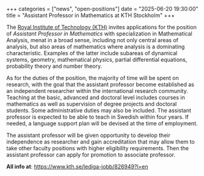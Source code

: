 +++
categories = ["news", "open-positions"]
date = "2025-06-20 19:30:00"
title = "Assistant Professor in Mathematics at KTH Stockholm"
+++

The [Royal Institute of Technology (KTH)](https://www.kth.se/) invites applications for
the position of *Assistant Professor in Mathematics* with specialization in Mathematical 
Analysis, menat in a broad sense, including not only central areas of analysis, but also 
areas of mathematics where analysis is a dominating characteristic. Examples of the latter 
include subareas of dynamical systems, geometry, mathematical physics, partial differential 
equations, probability theory and number theory.

As for the duties of the position, the majority of time will be spent on research, with 
the goal that the assistant professor become established as an independent researcher 
within the international research community. Teaching at the basic, advanced and doctoral 
level includes courses in mathematics as well as supervision of degree projects and doctoral 
students. Some administrative duties may also be included. The assistant professor is expected 
to be able to teach in Swedish within four years. If needed, a language support plan will be 
devised at the time of employment.  

The assistant professor will be given opportunity to develop their independence as researcher 
and gain accreditation that may allow them to take other faculty positions with higher 
eligibility requirements. Then the assistant professor can apply for promotion 
to associate professor.

**All info at**: <https://www.kth.se/lediga-jobb/826949?l=en>
